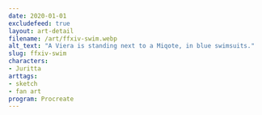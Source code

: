 ```yaml
---
date: 2020-01-01
excludefeed: true
layout: art-detail
filename: /art/ffxiv-swim.webp
alt_text: "A Viera is standing next to a Miqote, in blue swimsuits."
slug: ffxiv-swim
characters:
- Juritta
arttags:
- sketch
- fan art
program: Procreate
---
```


